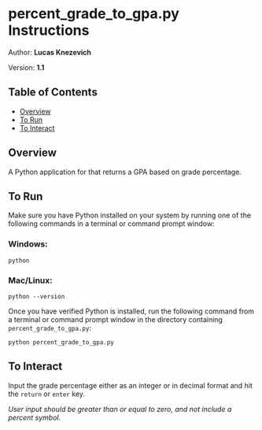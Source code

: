 # percent_grade_to_gpa.py Instructions
Author:  **Lucas Knezevich**

Version: **1.1**

## **Table of Contents**
- [Overview](#overview)
- [To Run](#to-run)
- [To Interact](#to-interact)

## **Overview**
A Python application for that returns a GPA based on grade percentage.

## **To Run**
Make sure you have Python installed on your system by running one of the following commands in a terminal or command prompt window:
### Windows:
```
python
```
### Mac/Linux:
```
python --version
```
Once you have verified Python is installed, run the following command from a terminal or command prompt window in the directory containing `percent_grade_to_gpa.py`:
```
python percent_grade_to_gpa.py
```

## To Interact
Input the grade percentage either as an integer or in decimal format and hit the `return` or `enter` key.

*User input should be greater than or equal to zero, and not include a percent symbol.*
